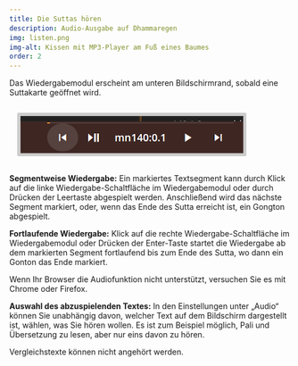 ```yaml
---
title: Die Suttas hören
description: Audio-Ausgabe auf Dhammaregen
img: listen.png
img-alt: Kissen mit MP3-Player am Fuß eines Baumes
order: 2
---
```


Das Wiedergabemodul erscheint am unteren Bildschirmrand, sobald eine Suttakarte geöffnet wird.

<style>
.my-img {
  margin: 1.0em;
  padding: 0.4em; 
  border-radius: 0.2em; 
  background: #cccccc;"
}
</style>
<p><img src="img/play.png" class="my-img" alt="Bildschirmfoto von Wiedergabemodul" style="width: 400px;"></p>

**Segmentweise Wiedergabe:**
Ein markiertes Textsegment kann durch Klick auf die linke Wiedergabe-Schaltfläche im Wiedergabemodul oder durch Drücken der Leertaste abgespielt werden. Anschließend wird das nächste Segment markiert, oder, wenn das Ende des Sutta erreicht ist, ein Gongton abgespielt.

**Fortlaufende Wiedergabe:**
Klick auf die rechte Wiedergabe-Schaltfläche im Wiedergabemodul oder Drücken der Enter-Taste startet die Wiedergabe ab dem markierten Segment fortlaufend bis zum Ende des Sutta, wo dann ein Gonton das Ende markiert.

Wenn Ihr Browser die Audiofunktion nicht unterstützt, versuchen Sie es mit Chrome oder Firefox.

**Auswahl des abzuspielenden Textes:**
In den Einstellungen unter „Audio“ können Sie unabhängig davon, welcher Text auf dem Bildschirm dargestellt ist, wählen, was Sie  hören wollen. Es ist zum Beispiel möglich, Pali und Übersetzung zu lesen, aber nur eins davon zu hören.

Vergleichstexte können nicht angehört werden.
